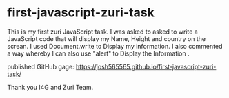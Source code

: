 # first-javascript-zuri-task
This is my first zuri JavaScript task.
I was asked to asked to write a JavaScript code that will display my Name, Height and country on the screan.
I used Document.write to Display my information.
I also commented a way whereby I can also use "alert" to Display the Information .

published GitHub gage: https://josh565565.github.io/first-javascript-zuri-task/

Thank you I4G and Zuri Team.
